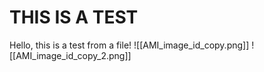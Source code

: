 # THIS IS A TEST

Hello, this is a test from a file!
![[AMI_image_id_copy.png]]
![[AMI_image_id_copy_2.png]]
